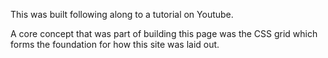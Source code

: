 This was built following along to a tutorial on Youtube.

A core concept that was part of building this page was the CSS grid which forms
the foundation for how this site was laid out.